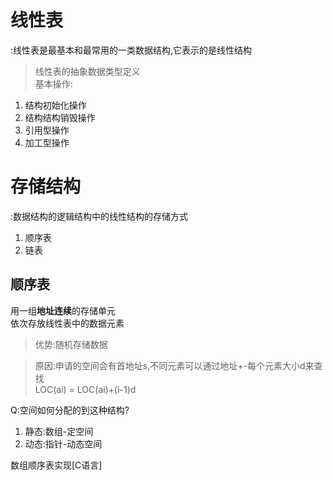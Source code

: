 # 线性表
:线性表是最基本和最常用的一类数据结构,它表示的是线性结构

> 线性表的抽象数据类型定义<br>
基本操作:<br>
1. 结构初始化操作
2. 结构结构销毁操作
3. 引用型操作
4. 加工型操作

# 存储结构
:数据结构的逻辑结构中的线性结构的存储方式

1. 顺序表
2. 链表

## 顺序表
用一组**地址连续**的存储单元<br>
依次存放线性表中的数据元素
> 优势:随机存储数据

> 原因:申请的空间会有首地址s,不同元素可以通过地址+-每个元素大小d来查找<br>
LOC(ai) = LOC(ai)+(i-1)d


Q:空间如何分配的到这种结构?
1. 静态:数组-定空间
2. 动态:指针-动态空间

数组顺序表实现[C语言]
